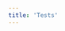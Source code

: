 ```yaml
---
title: 'Tests'
---
```


<div class='text-center'>
<github-254 />
<github-255 />
<tests-inline-range />
<tests-single />
<tests-range />
</div>